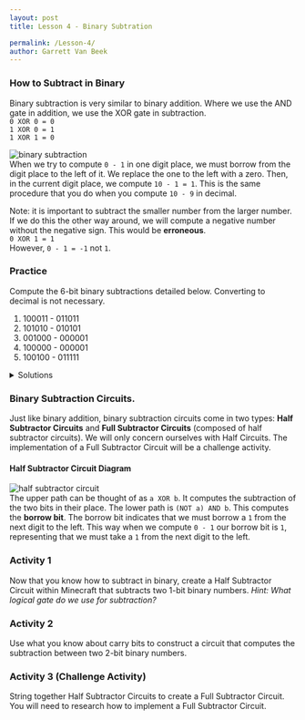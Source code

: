 ```yaml
---
layout: post
title: Lesson 4 - Binary Subtration

permalink: /Lesson-4/
author: Garrett Van Beek
---
```

### How to Subtract in Binary
Binary subtraction is very similar to binary addition. Where we use the AND gate in addition, we use the XOR gate in subtraction.  <br>
`0 XOR 0 = 0`<br>
`1 XOR 0 = 1` <br>
`1 XOR 1 = 0` <br>

![binary subtraction](#)<br>
When we try to compute `0 - 1` in one digit place, we must borrow from the digit place to the left of it. We replace the one to the left with a zero. Then, in the current digit place, we compute `10 - 1 = 1`. This is the same procedure that you do when you compute `10 - 9` in decimal.

Note: it is important to subtract the smaller number from the larger number. If we do this the other way around, we will compute a negative number without the negative sign. This would be __erroneous__.<br>
`0 XOR 1 = 1`<br>
However, `0 - 1 = -1` not `1`.

### Practice
Compute the 6-bit binary subtractions detailed below. Converting to decimal is not necessary.
1. 100011 - 011011
2. 101010 - 010101
3. 001000 - 000001
4. 100000 - 000001
5. 100100 - 011111

<details>
  <summary> Solutions </summary>
  <table class="tg">
    <tr>
      <th>#</th>
      <th>Problem</th>
      <th>Solution</th>
      <th>In Decimal</th>
    </tr>
    <tr>
      <td>1</td>
      <td>100011 - 011011</td>
      <td>001000</td>
      <td>35 - 27 = 8</td>
    </tr>
    <tr>
      <td>2</td>
      <td>101010 - 010101</td>
      <td>010101</td>
      <td>42 - 21 = 21</td>
    </tr>
    <tr>
      <td>3</td>
      <td>001000 - 000001</td>
      <td>000111</td>
      <td>8 - 1 = 7</td>
    </tr>
    <tr>
      <td>4</td>
      <td>100000 - 000001</td>
      <td>011111</td>
      <td>32 - 1 = 31</td>
    </tr>
    <tr>
      <td>5</td>
      <td>100100 - 011111</td>
      <td>000101</td>
      <td>36 - 31 = 5</td>
    </tr>
  </table>
</details>

### Binary Subtraction Circuits.
Just like binary addition, binary subtraction circuits come in two types: __Half Subtractor Circuits__ and __Full Subtractor Circuits__ (composed of half subtractor circuits). We will only concern ourselves with Half Circuits. The implementation of a Full Subtractor Circuit will be a challenge activity.

#### Half Subtractor Circuit Diagram
![half subtractor circuit](#)<br>
The upper path can be thought of as `a XOR b`. It computes the subtraction of the two bits in their place. The lower path is `(NOT a) AND b`. This computes the __borrow bit__. The borrow bit indicates that we must borrow a `1` from the next digit to the left. This way when we compute `0 - 1` our borrow bit is `1`, representing that we must take a `1` from the next digit to the left.

### Activity 1
Now that you know how to subtract in binary, create a Half Subtractor Circuit within Minecraft that subtracts two 1-bit binary numbers. _Hint: What logical gate do we use for subtraction?_

### Activity 2
Use what you know about carry bits to construct a circuit that computes the subtraction between two 2-bit binary numbers.

### Activity 3 (Challenge Activity)
String together Half Subtractor Circuits to create a Full Subtractor Circuit. You will need to research how to implement a Full Subtractor Circuit.
